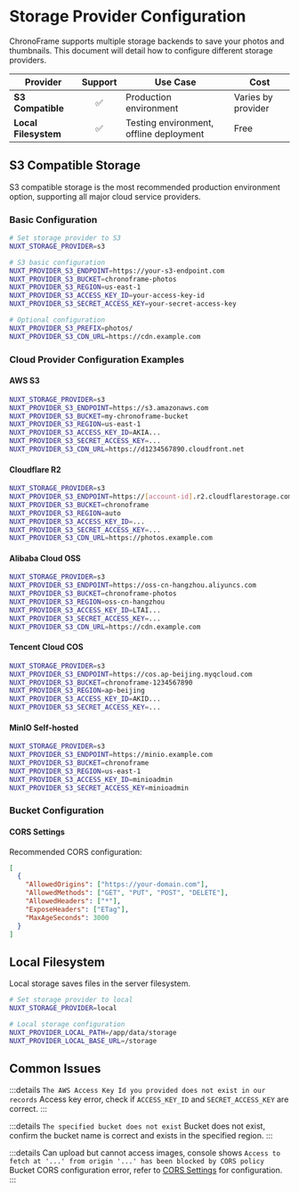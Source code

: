 # Storage Provider Configuration

ChronoFrame supports multiple storage backends to save your photos and thumbnails. This document will detail how to configure different storage providers.

| Provider             | Support | Use Case                                | Cost               |
| -------------------- | :-----: | --------------------------------------- | ------------------ |
| **S3 Compatible**    |   ✅    | Production environment                  | Varies by provider |
| **Local Filesystem** |   ✅    | Testing environment, offline deployment | Free               |

## S3 Compatible Storage

S3 compatible storage is the most recommended production environment option, supporting all major cloud service providers.

### Basic Configuration

```bash
# Set storage provider to S3
NUXT_STORAGE_PROVIDER=s3

# S3 basic configuration
NUXT_PROVIDER_S3_ENDPOINT=https://your-s3-endpoint.com
NUXT_PROVIDER_S3_BUCKET=chronoframe-photos
NUXT_PROVIDER_S3_REGION=us-east-1
NUXT_PROVIDER_S3_ACCESS_KEY_ID=your-access-key-id
NUXT_PROVIDER_S3_SECRET_ACCESS_KEY=your-secret-access-key

# Optional configuration
NUXT_PROVIDER_S3_PREFIX=photos/
NUXT_PROVIDER_S3_CDN_URL=https://cdn.example.com
```

### Cloud Provider Configuration Examples

#### AWS S3

```bash
NUXT_STORAGE_PROVIDER=s3
NUXT_PROVIDER_S3_ENDPOINT=https://s3.amazonaws.com
NUXT_PROVIDER_S3_BUCKET=my-chronoframe-bucket
NUXT_PROVIDER_S3_REGION=us-east-1
NUXT_PROVIDER_S3_ACCESS_KEY_ID=AKIA...
NUXT_PROVIDER_S3_SECRET_ACCESS_KEY=...
NUXT_PROVIDER_S3_CDN_URL=https://d1234567890.cloudfront.net
```

#### Cloudflare R2

```bash
NUXT_STORAGE_PROVIDER=s3
NUXT_PROVIDER_S3_ENDPOINT=https://[account-id].r2.cloudflarestorage.com
NUXT_PROVIDER_S3_BUCKET=chronoframe
NUXT_PROVIDER_S3_REGION=auto
NUXT_PROVIDER_S3_ACCESS_KEY_ID=...
NUXT_PROVIDER_S3_SECRET_ACCESS_KEY=...
NUXT_PROVIDER_S3_CDN_URL=https://photos.example.com
```

#### Alibaba Cloud OSS

```bash
NUXT_STORAGE_PROVIDER=s3
NUXT_PROVIDER_S3_ENDPOINT=https://oss-cn-hangzhou.aliyuncs.com
NUXT_PROVIDER_S3_BUCKET=chronoframe-photos
NUXT_PROVIDER_S3_REGION=oss-cn-hangzhou
NUXT_PROVIDER_S3_ACCESS_KEY_ID=LTAI...
NUXT_PROVIDER_S3_SECRET_ACCESS_KEY=...
NUXT_PROVIDER_S3_CDN_URL=https://cdn.example.com
```

#### Tencent Cloud COS

```bash
NUXT_STORAGE_PROVIDER=s3
NUXT_PROVIDER_S3_ENDPOINT=https://cos.ap-beijing.myqcloud.com
NUXT_PROVIDER_S3_BUCKET=chronoframe-1234567890
NUXT_PROVIDER_S3_REGION=ap-beijing
NUXT_PROVIDER_S3_ACCESS_KEY_ID=AKID...
NUXT_PROVIDER_S3_SECRET_ACCESS_KEY=...
```

#### MinIO Self-hosted

```bash
NUXT_STORAGE_PROVIDER=s3
NUXT_PROVIDER_S3_ENDPOINT=https://minio.example.com
NUXT_PROVIDER_S3_BUCKET=chronoframe
NUXT_PROVIDER_S3_REGION=us-east-1
NUXT_PROVIDER_S3_ACCESS_KEY_ID=minioadmin
NUXT_PROVIDER_S3_SECRET_ACCESS_KEY=minioadmin
```

### Bucket Configuration

#### CORS Settings

Recommended CORS configuration:

```json
[
  {
    "AllowedOrigins": ["https://your-domain.com"],
    "AllowedMethods": ["GET", "PUT", "POST", "DELETE"],
    "AllowedHeaders": ["*"],
    "ExposeHeaders": ["ETag"],
    "MaxAgeSeconds": 3000
  }
]
```

## Local Filesystem

Local storage saves files in the server filesystem.

```bash
# Set storage provider to local
NUXT_STORAGE_PROVIDER=local

# Local storage configuration
NUXT_PROVIDER_LOCAL_PATH=/app/data/storage
NUXT_PROVIDER_LOCAL_BASE_URL=/storage
```

## Common Issues

:::details `The AWS Access Key Id you provided does not exist in our records`
Access key error, check if `ACCESS_KEY_ID` and `SECRET_ACCESS_KEY` are correct.
:::

:::details `The specified bucket does not exist`
Bucket does not exist, confirm the bucket name is correct and exists in the specified region.
:::

:::details Can upload but cannot access images, console shows `Access to fetch at '...' from origin '...' has been blocked by CORS policy`
Bucket CORS configuration error, refer to [CORS Settings](#cors-settings) for configuration.
:::

